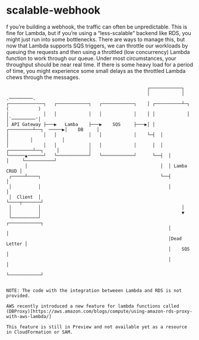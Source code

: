 # scalable-webhook

f you’re building a webhook, the traffic can often be unpredictable. 
This is fine for Lambda, but if you’re using a “less-scalable” backend like RDS, you might just run into some bottlenecks. 
There are ways to manage this, but now that Lambda supports SQS triggers, we can throttle our workloads by queuing the requests
 and then using a throttled (low concurrency) Lambda function to work through our queue. 
Under most circumstances, your throughput should be near real time. 
If there is some heavy load for a period of time, you might experience some small delays 
as the throttled Lambda chews through the messages.

```
                                                     ┌────────────┐                          
                                                     │            │              .─────────. 
┌─────────────┐   ┌────────────┐   ┌────────────┐    │ ┌──────────┴─┐           (           )
│             │   │            │   │            │    │ │            │           │`─────────'│
│ API Gateway ├───▶   Lamba    ├───▶    SQS     ├───▶│ │  ┌─────────┴──┐  ─────▶│    DB     │
│             │   │            │   │            │    └─┤  │            │        │           │
│             │   │            │   │            │      │  │  ┌─────────┴──┐     │           │
└──────▲──────┘   └────────────┘   └────────────┘      └──┤  │            │     └───────────┘
       │                                                  │  │ Lamba CRUD │                  
 ┌─────┴────┐                                             └──┤            │                  
 │          │                                                │            │                  
 │  Client  │                                                └────┬───────┘                  
 │          │                                                     │                          
 │          │                                                     ▼                          
 └──────────┘                                                ┌────────────┐                  
                                                             │            │                  
                                                             │Dead Letter │                  
                                                             │    SQS     │                  
                                                             │            │                  
                                                             └────────────┘                  


NOTE: The code with the integration betweeen Lambda and RDS is not provided.

AWS recently introduced a new feature for lambda functions called (DBProxy)[https://aws.amazon.com/blogs/compute/using-amazon-rds-proxy-with-aws-lambda/]

This feature is still in Preview and not available yet as a resource in CloudFormation or SAM.

```